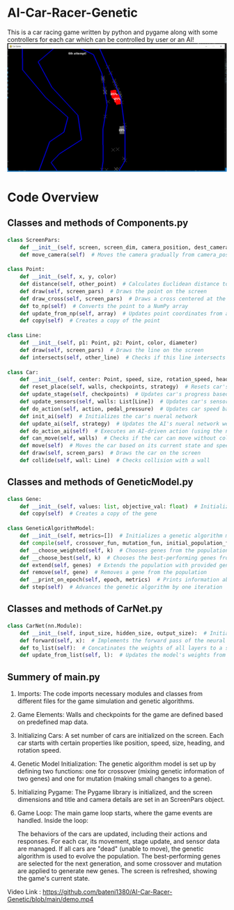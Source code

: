 # AI-Car-Racer-Genetic
This is a car racing game written by python and pygame along with some controllers for each car which can be controlled by user or an AI!
![](https://github.com/bateni1380/AI-Car-Racer-Genetic/blob/main/Capture.PNG)

# Code Overview

## Classes and methods of Components.py
```python
class ScreenPars:
    def __init__(self, screen, screen_dim, camera_position, dest_camera_position)
    def move_camera(self)  # Moves the camera gradually from camera_position to dest_camera_position

class Point:
    def __init__(self, x, y, color)
    def distance(self, other_point)  # Calculates Euclidean distance to another point
    def draw(self, screen_pars)  # Draws the point on the screen
    def draw_cross(self, screen_pars)  # Draws a cross centered at the point
    def to_np(self)  # Converts the point to a NumPy array
    def update_from_np(self, array)  # Updates point coordinates from a NumPy array
    def copy(self)  # Creates a copy of the point

class Line:
    def __init__(self, p1: Point, p2: Point, color, diameter)
    def draw(self, screen_pars)  # Draws the line on the screen
    def intersects(self, other_line)  # Checks if this line intersects with another line

class Car:
    def __init__(self, center: Point, speed, size, rotation_speed, heading, color)
    def reset_place(self, walls, checkpoints, strategy)  # Resets car's position and AI parameters based on provided parameters
    def update_stage(self, checkpoints)  # Updates car's progress based on passed checkpoints
    def update_sensors(self, walls: List[Line])  # Updates car's sensor data based on surrounding walls
    def do_action(self, action, pedal_pressure)  # Updates car speed based on given action (rotate steer, press gas pedal, press broke pedal)
    def init_ai(self)  # Initializes the car's nueral network
    def update_ai(self, strategy)  # Updates the AI's nueral network weights
    def do_action_ai(self)  # Executes an AI-driven action (using the nueral net)
    def can_move(self, walls)  # Checks if the car can move without colliding with walls
    def move(self)  # Moves the car based on its current state and speed
    def draw(self, screen_pars)  # Draws the car on the screen
    def collide(self, wall: Line)  # Checks collision with a wall
```

## Classes and methods of GeneticModel.py
```python
class Gene:
    def __init__(self, values: list, objective_val: float)  # Initializes a gene with values and an objective value
    def copy(self)  # Creates a copy of the gene

class GeneticAlgorithmModel:
    def __init__(self, metrics=[])  # Initializes a genetic algorithm model with optional metrics (what to print each itteration)
    def compile(self, crossover_fun, mutation_fun, initial_population_fun, crossover_coeff, mutation_coeff)  # Sets up the model some necessary functions 
    def __choose_weighted(self, k)  # Chooses genes from the population using weighted probability based on their objectives
    def __choose_best(self, k)  # Chooses the best-performing genes from the population
    def extend(self, genes)  # Extends the population with provided genes
    def remove(self, gene)  # Removes a gene from the population
    def __print_on_epoch(self, epoch, metrics)  # Prints information about the current epoch based on metrics
    def step(self)  # Advances the genetic algorithm by one iteration

```

## Classes and methods of CarNet.py
```python
class CarNet(nn.Module):
    def __init__(self, input_size, hidden_size, output_size):  # Initializes a neural network model for a car
    def forward(self, x):  # Implements the forward pass of the neural network
    def to_list(self):  # Concatinates the weights of all layers to a single list (to send it to genetic model)
    def update_from_list(self, l):  # Updates the model's weights from a provided list
```
## Summery of main.py
1. Imports: The code imports necessary modules and classes from different files for the game simulation and genetic algorithms.

2. Game Elements: Walls and checkpoints for the game are defined based on predefined map data.

3. Initializing Cars: A set number of cars are initialized on the screen. Each car starts with certain properties like position, speed, size, heading, and rotation speed.

4. Genetic Model Initialization: The genetic algorithm model is set up by defining two functions: one for crossover (mixing genetic information of two genes) and one for mutation (making small changes to a gene).

5. Initializing Pygame: The Pygame library is initialized, and the screen dimensions and title and camera details are set in an ScreenPars object.

6. Game Loop: The main game loop starts, where the game events are handled. Inside the loop:

    The behaviors of the cars are updated, including their actions and responses.
    For each car, its movement, stage update, and sensor data are managed.
    If all cars are "dead" (unable to move), the genetic algorithm is used to evolve the population. The best-performing genes are selected for the next generation, and some crossover and mutation are applied to generate new genes.
    The screen is refreshed, showing the game's current state.


Video Link : https://github.com/bateni1380/AI-Car-Racer-Genetic/blob/main/demo.mp4
